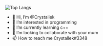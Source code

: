 ![Top Langs](https://github-readme-stats.vercel.app/api/top-langs/?username=myusername&hide=javascript,css,scss,html&theme=tokyonight)

- 👋 Hi, I’m @Crystallek
- 👀 I’m interested in programming
- 🌱 I’m currently learning c++
- 💞️ I’m looking to collaborate with your mum
- 📫 How to reach me Crystallek#3348

<!---
Crystallek/Crystallek is a ✨ special ✨ repository because its `README.md` (this file) appears on your GitHub profile.
You can click the Preview link to take a look at your changes.
--->
